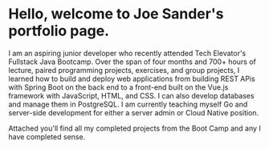 # Hello, welcome to Joe Sander's portfolio page. 

 I am an aspiring junior developer who recently attended Tech Elevator's Fullstack Java Bootcamp. Over the span of four months and 700+ hours of lecture, paired programming projects, exercises, and group projects, I learned how to build and deploy web applications from building REST APis with Spring Boot on the back end to a front-end built on the Vue.js framework with JavaScript, HTML, and CSS. I can also develop databases and manage them in PostgreSQL. I am currently teaching myself Go and server-side development for either a server admin or Cloud Native position. 
 
 Attached you'll find all my completed projects from the Boot Camp and any I have completed sense. 



